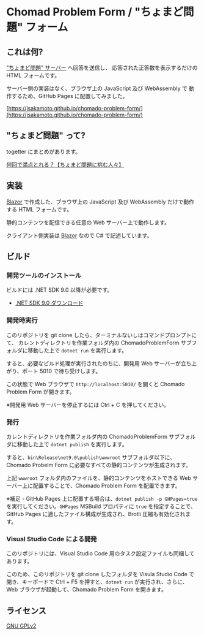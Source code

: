 # Chomad Problem Form / "ちょまど問題" フォーム

## これは何?

["ちょまど問題" サーバー](https://chomado-problem-server.azurewebsites.net/)
へ回答を送信し、 応答された正答数を表示するだけの HTML フォームです。

サーバー側の実装はなく、ブラウザ上の JavaScript 及び WebAssembly で 動作するため、GitHub Pages に配置してみました。

[https://jsakamoto.github.io/chomado-problem-form/](https://jsakamoto.github.io/chomado-problem-form/)

## "ちょまど問題" って?

togetter にまとめがあります。

[何回で満点とれる？【ちょまど問題に挑む人々】](http://togetter.com/li/682030)

## 実装

[Blazor](https://blazor.net/) で作成した、ブラウザ上の JavaScript 及び WebAssembly だけで動作する HTML フォームです。

静的コンテンツを配信できる任意の Web サーバー上で動作します。

クライアント側実装は [Blazor](https://blazor.net/) なので C# で記述しています。

## ビルド

### 開発ツールのインストール

ビルドには .NET SDK 9.0 以降が必要です。

- [.NET SDK 9.0 ダウンロード](https://dotnet.microsoft.com/download/dotnet/9.0)

### 開発時実行

このリポジトリを git clone したら、ターミナルないしはコマンドプロンプトにて、
カレントディレクトリを作業フォルダ内の ChomadoProblemForm サブフォルダに移動した上で `dotnet run` を実行します。

すると、必要なビルド処理が実行されたのちに、開発用 Web サーバーが立ち上がり、ポート 5010 で待ち受けします。

この状態で Web ブラウザで `http://localhost:5010/` を開くと Chomado Problem Form が開きます。

※開発用 Web サーバーを停止するには Ctrl + C を押してください。

### 発行

カレントディレクトリを作業フォルダ内の ChomadoProblemForm サブフォルダに移動した上で `dotnet publish` を実行します。

すると、`bin\Release\net9.0\publish\wwwroot` サブフォルダ以下に、Chomado Probelm Form に必要なすべての静的コンテンツが生成されます。

上記 `wwwroot` フォルダ内のファイルを、静的コンテンツをホストできる Web サーバー上に配置することで、Chomado Problem Form を配置できます。

※補足 - GitHub Pages 上に配置する場合は、`dotnet publish -p GHPages=true` を実行してください。`GHPages` MSBuild プロパティに `true` を指定することで、GitHub Pages に適したファイル構成が生成され、Brotli 圧縮も有効化されます。

### Visual Studio Code による開発

このリポジトリには、Visual Studio Code 用のタスク設定ファイルも同梱してあります。

このため、このリポジトリを git clone したフォルダを Visula Studio Code で開き、キーボードで Ctrl + F5 を押すと、`dotnet run` が実行され、さらに、Web ブラウザが起動して、Chomado Problem Form を開きます。

## ライセンス

[GNU GPLv2](LICENSE)
